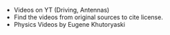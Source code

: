 - Videos on YT (Driving, Antennas)
- Find the videos from original sources to cite license.
- Physics Videos by Eugene Khutoryaski